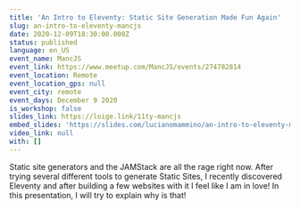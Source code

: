 ```yaml
---
title: 'An Intro to Eleventy: Static Site Generation Made Fun Again'
slug: an-intro-to-eleventy-mancjs
date: 2020-12-09T18:30:00.000Z
status: published
language: en_US
event_name: MancJS
event_link: https://www.meetup.com/MancJS/events/274782814
event_location: Remote
event_location_gps: null
event_city: remote
event_days: December 9 2020
is_workshop: false
slides_link: https://loige.link/11ty-mancjs
embed_slides: 'https://slides.com/lucianomammino/an-intro-to-eleventy-mancjs/embed'
video_link: null
with: []
---
```


Static site generators and the JAMStack are all the rage right now. After trying several different tools to generate Static Sites, I recently discovered Eleventy and after building a few websites with it I feel like I am in love! In this presentation, I will try to explain why is that!
